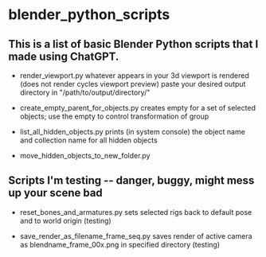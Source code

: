 # blender_python_scripts

## This is a list of basic Blender Python scripts that I made using ChatGPT.

- render_viewport.py
whatever appears in your 3d viewport is rendered (does not render cycles viewport preview) paste your desired output directory in "/path/to/output/directory/"

- create_empty_parent_for_objects.py
creates empty for a set of selected objects; use the empty to control transformation of group

- list_all_hidden_objects.py
prints (in system console) the object name and collection name for all hidden objects

- move_hidden_objects_to_new_folder.py

## Scripts I'm testing -- danger, buggy, might mess up your scene bad

- reset_bones_and_armatures.py
sets selected rigs back to default pose and to world origin (testing)

- save_render_as_filename_frame_seq.py
saves render of active camera as blendname_frame_00x.png in specified directory (testing)
